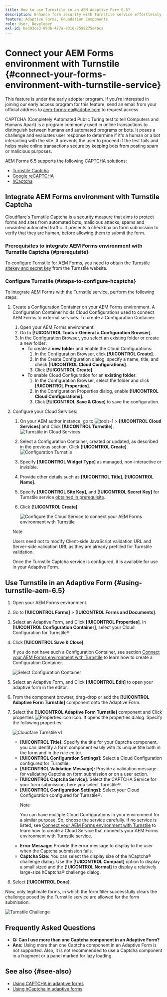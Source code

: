 ```yaml
---
title: How to use Turnstile in an AEM Adaptive Form 6.5?
description: Enhance form security with Turnstile service effortlessly. Step-by-step guide inside!
feature: Adaptive Forms, Foundation Components
role: User, Developer
exl-id: bed93ce3-89db-477a-8316-7598275e4bca
---
```

# Connect your AEM Forms environment with Turnstile {#connect-your-forms-environment-with-turnstile-service}

<!--

<span class="preview"> This feature is under the Early Adopter Program. You can write to aem-forms-ea@adobe.com from your official email id to join the early adopter program and request access to the capability. </span>

-->

<span class="preview"> This feature is under the early adopter program. If you’re interested in joining our early access program for this feature, send an email from your official address to aem-forms-ea@adobe.com to request access </span>

CAPTCHA (Completely Automated Public Turing test to tell Computers and Humans Apart) is a program commonly used in online transactions to distinguish between humans and automated programs or bots. It poses a challenge and evaluates user response to determine if it's a human or a bot interacting with the site. It prevents the user to proceed if the test fails and helps make online transactions secure by keeping bots from posting spam or malicious purposes. 

AEM Forms 6.5 supports the following CAPTCHA solutions:

* [Turnstile Captcha](/help/forms/using/integrate-adaptive-forms-turnstile.md)
* [Google reCAPTCHA](/help/forms/using/captcha-adaptive-forms.md)
* [hCaptcha](/help/forms/using/integrate-adaptive-forms-hcaptcha.md)  


<!-- ![Turnstile](assets/Turnstile-challenge.png)-->

## Integrate AEM Forms environment with Turnstile Captcha

Cloudflare's Turnstile Captcha is a security measure that aims to protect forms and sites from automated bots, malicious attacks, spams and unwanted automated traffic. It presents a checkbox on form submission to verify that they are human, before allowing them to submit the form.

### Prerequisites to integrate AEM Forms environment with Turnstile Captcha {#prerequisite}

To configure Turnstile for AEM Forms, you need to obtain the [Turnstile sitekey and secret key](https://developers.cloudflare.com/turnstile/get-started/) from the Turnstile website.

### Configure Turnstile {#steps-to-configure-hcaptcha}

To integrate AEM Forms with the Turnstile service, perform the following steps:

1. Create a Configuration Container on your AEM Forms environment. A Configuration Container holds Cloud Configurations used to connect AEM Forms to external services. To create a Configuration Container:
    1. Open your AEM Forms environment.
    1. Go to **[!UICONTROL Tools > General > Configuration Browser]**.  
    1. In the Configuration Browser, you select an existing folder or create a new folder:
        * To create a **new folder** and enable the Cloud Configurations: 
            1. In the Configuration Browser, click **[!UICONTROL Create]**. 
            1. In the Create Configuration dialog, specify a name, title, and check **[!UICONTROL Cloud Configurations]**.
            1. Click **[!UICONTROL Create]**.
        * To enable Cloud Configuration for an **existing folder**:
            1. In the Configuration Browser, select the folder and click **[!UICONTROL Properties]**.
            1. In the Configuration Properties dialog, enable **[!UICONTROL Cloud Configurations]**.
            1. Click **[!UICONTROL Save & Close]** to save the configuration.

1. Configure your Cloud Services:
    1. On your AEM author instance, go to ![tools-1](assets/tools-1.png) &gt; **[!UICONTROL Cloud Services]** and Click **[!UICONTROL Turnstile]**.
        ![Turnstile in Cloud Services](assets/turnstile-in-ui.png)
    1. Select a Configuration Container, created or updated, as described in the previous section. Click **[!UICONTROL Create]**.
        ![Configuration Turnstile](assets/config-hcaptcha.png)
    1. Specify **[!UICONTROL Widget Type]** as managed, non-interactive or invisible.  
    1. Provide other details such as **[!UICONTROL Title]**, **[!UICONTROL Name]**.
    1. Specify **[!UICONTROL Site Key]**, and **[!UICONTROL Secret Key]** for Turnstile service [obtained in prerequisite](#prerequisite). 
    1. Click **[!UICONTROL Create]**.

        ![Configure the Cloud Service to connect your AEM Forms environment with Turnstile](assets/config-turntstile.png)

    >[!NOTE]
    > Users need not to modify Client-side JavaScript validation URL and Server-side validation URL as they are already prefilled for Turnstile validation.

   Once the Turnstile Captcha service is configured, it is available for use in your Adaptive Form.

## Use Turnstile in an Adaptive Form {#using-turnstile-aem-6.5}

1. Open your AEM Forms environment. 
1. Go to **[!UICONTROL Forms]** > **[!UICONTROL Forms and Documents]**.
1. Select an Adaptive Form, and Click **[!UICONTROL Properties]**. In **[!UICONTROL Configuration Container]**, select your Cloud Configuration for Turnstile&reg;.
1. Click **[!UICONTROL Save & Close]**.

    If you do not have such a Configuration Container, see section [Connect your AEM Forms environment with Turnstile](#connect-your-forms-environment-with-turnstile-service) to learn how to create a Configuration Container.

    ![Select Configuration Container](assets/captcha-properties.png)

1. Select an Adaptive Form, and Click **[!UICONTROL Edit]** to open your adaptive form in the editor.
1. From the component browser, drag-drop or add the **[!UICONTROL Adaptive Form Turnstile]** component onto the Adaptive Form.
1. Select the **[!UICONTROL Adaptive Form Turnstile]** component and Click properties ![Properties icon](assets/configure-icon.svg) icon. It opens the properties dialog. Specify the following properties:

    <!--![Turnstile v2](assets/turnstile-settings-v2.png)-->
    ![Cloudfare Turnstile v1](assets/turnstile-setting-v1.png)

    * **[!UICONTROL Title]:** Specify the title for your Captcha component. you can identify a form component easily with its unique title both in the form and in the rule editor.
    * **[!UICONTROL Configuration Settings]:** Select a Cloud Configuration configured for Turnstile.
    * **[!UICONTROL Validation Message]:** Provide a validation message for validating Captcha on form submission or on a user action.
    * **[!UICONTROL Captcha Service]:** Select the CAPTCHA Service for your form submission, here you select Turnstile&reg;.
    * **[!UICONTROL Configuration Settings]:** Select your Cloud Configuration configured for Turnstile&reg;.
        >[!NOTE]
        >You can have multiple Cloud Configurations in your environment for a similar purpose. So, choose the service carefully. If no service is listed, see [Connect your AEM Forms environment with Turnstile](#connect-your-forms-environment-with-turnstile-service) to learn how to create a Cloud Service that connects your AEM Forms environment with Turnstile service.
    * **Error Message:** Provide the error message to display to the user when the Captcha submission fails.
    * **Captcha Size:** You can select the display size of the hCaptcha&reg; challenge dialog. Use the **[!UICONTROL Compact]** option to display a small sized and the **[!UICONTROL Normal]** to display a relatively large-size hCaptcha&reg; challenge dialog.

1. Select **[!UICONTROL Done]**.


Now, only legitimate forms, in which the form filler successfully clears the challenge posed by the Turnstile service are allowed for the form submission.

![Turnstile Challenge](assets/turnstile-challenge.png)


## Frequently Asked Questions

* **Q: Can I use more than one Captcha component in an Adaptive Form?**
* **Ans:** Using more than one Captcha component in an Adaptive Form is not supported. Also, it is not recommended to use a Captcha component in a fragment or a panel marked for lazy loading.

## See also {#see-also}

* [Using CAPTCHA in adaptive forms](/help/forms/using/captcha-adaptive-forms.md)
* [Using hCaptcha in adaptive forms](/help/forms/using/integrate-adaptive-forms-hcaptcha.md)
